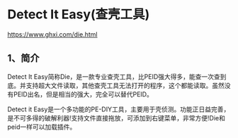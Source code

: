 # Detect It Easy(查壳工具)
https://www.ghxi.com/die.html

## 1、简介
Detect It Easy简称Die，是一款专业查壳工具，比PEID强大得多，能查一次查到底。并支持超大文件读取，其他查壳工具无法打开的程序，这个都能读取。虽然没有PEID出名，但是相当的强大，完全可以替代PEID。

Detect it Easy是一个多功能的PE-DIY工具，主要用于壳侦测。功能正日益完善，是不可多得的破解利器!支持文件直接拖放，可添加到右键菜单，非常方便!Die和peid一样可以加载插件。


















